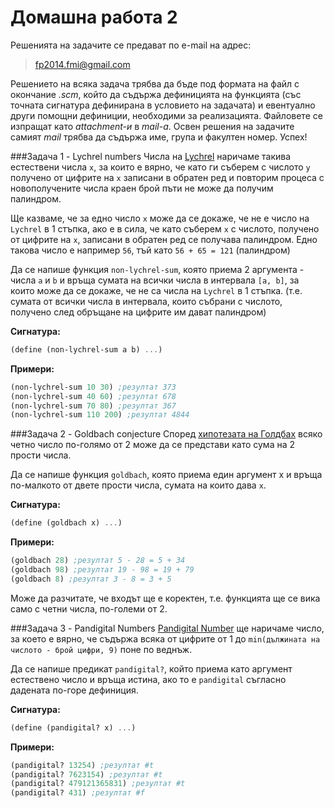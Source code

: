 Домашна работа 2
=========

Решенията на задачите се предават по e-mail на адрес:

>fp2014.fmi@gmail.com

Решението на всяка задача трябва да бъде под формата на файл с окончание *.scm*, който да съдържа дефиницията на функцията (със точната сигнатура дефинирана в условието на задачата) и евентуално други помощни дефиниции, необходими за реализацията. Файловете се изпращат като *attachment-и* в *mail-a*. Освен решения на задачите самият *mail* трябва да съдържа име, група и факултен номер. Успех!

###Задача 1 - Lychrel numbers
Числа на [Lychrel](http://en.wikipedia.org/wiki/Lychrel_number) наричаме такива естествени числа `х`, за които е вярно, че като ги съберем с числото `у` получено от цифрите на `х` записани в обратен ред и повторим процеса с новополучените числа краен брой пъти не може да получим палиндром.

Ще казваме, че за едно число `х` може да се докаже, че не е число на `Lychrel` в 1 стъпка, ако е в сила, че като съберем `х` с числото, получено от цифрите на `х`, записани в обратен ред се получава палиндром. Едно такова число е например `56`, тъй като `56 + 65 = 121` (палиндром)

Да се напише функция `non-lychrel-sum`, която приема 2 аргумента - числа `a` и `b` и връща сумата на всички числа в интервала `[a, b]`, за които може да се докаже, че не са числа на `Lychrel` в 1 стъпка. (т.е. сумата от всички числа в интервала, които събрани с числото, получено след обръщане на цифрите им дават палиндром)


**Сигнатура:**

```scm
(define (non-lychrel-sum a b) ...)
```

**Примери:**

```scm
(non-lychrel-sum 10 30) ;резултат 373
(non-lychrel-sum 40 60) ;резултат 678
(non-lychrel-sum 70 80) ;резултат 367
(non-lychrel-sum 110 200) ;резултат 4844
```

###Задача 2 - Goldbach conjecture
Според [хипотезата на Голдбах](http://en.wikipedia.org/wiki/Goldbach's_conjecture) всяко четно число по-голямо от 2 може да се представи като сума на 2 прости числа.

Да се напише функция `goldbach`, която приема един аргумент х и връща по-малкото от двете прости числа, сумата на които дава `х`.

**Сигнатура:**

```scm
(define (goldbach x) ...)
```

**Примери:**

```scm
(goldbach 28) ;резултат 5 - 28 = 5 + 34
(goldbach 98) ;резултат 19 - 98 = 19 + 79
(goldbach 8) ;резултат 3 - 8 = 3 + 5
```

Може да разчитате, че входът ще е коректен, т.е. функцията ще се вика само с четни числа, по-големи от 2.

###Задача 3 - Pandigital Numbers
[Pandigital Number](http://en.wikipedia.org/wiki/Pandigital_number) ще наричаме число, за което е вярно, че съдържа всяка от цифрите от 1 до `min(дължината на числото - брой цифри, 9)` поне по веднъж.

Да се напише предикат `pandigital?`, който приема като аргумент естествено число и връща истина, ако то е `pandigital` съгласно дадената по-горе дефиниция.

**Сигнатура:**

```scm
(define (pandigital? x) ...)
```

**Примери:**

```scm
(pandigital? 13254) ;резултат #t
(pandigital? 7623154) ;резултат #t
(pandigital? 479121365831) ;резултат #t
(pandigital? 431) ;резултат #f
```
